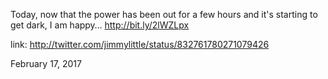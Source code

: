 Today, now that the power has been out for a few hours and it's starting to get dark, I am happy… http://bit.ly/2lWZLpx 

link: http://twitter.com/jimmylittle/status/832761780271079426 

February 17, 2017